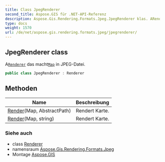 ```yaml
---
title: Class JpegRenderer
second_title: Aspose.GIS für .NET-API-Referenz
description: Aspose.Gis.Rendering.Formats.Jpeg.JpegRenderer klas. ARenderer das machtMap in JPEGDatei.
type: docs
weight: 1570
url: /de/net/aspose.gis.rendering.formats.jpeg/jpegrenderer/
---
```

## JpegRenderer class

A[`Renderer`](../../aspose.gis.rendering/renderer/) das macht[`Map`](../../aspose.gis.rendering/map/) in JPEG-Datei.

```csharp
public class JpegRenderer : Renderer
```

## Methoden

| Name | Beschreibung |
| --- | --- |
| [Render](../../aspose.gis.rendering/renderer/render/)(Map, AbstractPath) | Rendert Karte. |
| [Render](../../aspose.gis.rendering/renderer/render/)(Map, string) | Rendert Karte. |

### Siehe auch

* class [Renderer](../../aspose.gis.rendering/renderer/)
* namensraum [Aspose.Gis.Rendering.Formats.Jpeg](../../aspose.gis.rendering.formats.jpeg/)
* Montage [Aspose.GIS](../../)


